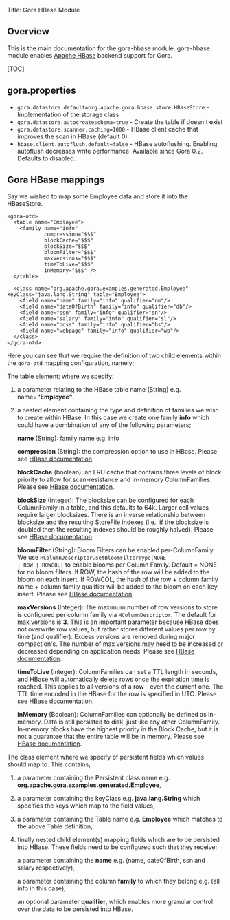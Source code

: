 Title: Gora HBase Module

## Overview
This is the main documentation for the gora-hbase module. gora-hbase 
module enables [Apache HBase](https://hbase.apache.org) backend support for Gora.

[TOC] 

## gora.properties 
* <code>gora.datastore.default=org.apache.gora.hbase.store.HBaseStore</code> - Implementation of the storage class 
* <code>gora.datastore.autocreateschema=true</code> - Create the table if doesn't exist
* <code>gora.datastore.scanner.caching=1000</code> - HBase client cache that improves the scan in HBase (default 0)
* <code>hbase.client.autoflush.default=false</code> -  HBase autoflushing. Enabling autoflush decreases write performance. Available since Gora 0.2. Defaults to disabled.
 
## Gora HBase mappings
Say we wished to map some Employee data and store it into the HBaseStore.

    <gora-otd>
      <table name="Employee">
        <family name="info" 
                compression="$$$" 
                blockCache="$$$" 
                blockSize="$$$" 
                bloomFilter="$$$" 
                maxVersions="$$$" 
                timeToLive="$$$" 
                inMemory="$$$" />
      </table> 

      <class name="org.apache.gora.examples.generated.Employee" keyClass="java.lang.String" table="Employee">
        <field name="name" family="info" qualifier="nm"/>
        <field name="dateOfBirth" family="info" qualifier="db"/>
        <field name="ssn" family="info" qualifier="sn"/>
        <field name="salary" family="info" qualifier="sl"/>
        <field name="boss" family="info" qualifier="bs"/>
        <field name="webpage" family="info" qualifier="wp"/>
      </class>
    </gora-otd>

Here you can see that we require the definition of two child elements within the 
<code>gora-otd</code> mapping configuration, namely;

The table element; where we specify: 

1. a parameter relating to the HBase table name (String) e.g. name=<b>"Employee"</b>, 

2. a nested element containing the type and definition of families we wish to create within HBase. In this case we create one family <b>info</b> which could have a combination of any of the following parameters;

   <b>name</b> (String): family name e.g. info

   <b>compression</b> (String): the compression option to use in HBase. Please see <a href="https://hbase.apache.org/book/compression.html">HBase documentation</a>.

   <b>blockCache</b> (boolean):  an LRU cache that contains three levels of block priority to allow for scan-resistance and in-memory ColumnFamilies. Please see <a href="https://hbase.apache.org/book/regionserver.arch.html#block.cache">HBase documentation</a>.

   <b>blockSize</b> (Integer): The blocksize can be configured for each ColumnFamily in a table, and this defaults to 64k. Larger cell values require larger blocksizes. There is an inverse relationship between blocksize and the resulting StoreFile indexes (i.e., if the blocksize is doubled then the resulting indexes should be roughly halved). Please see <a href="https://hbase.apache.org/book/perf.schema.html#schema.cf.blocksize">HBase documentation</a>. 

   <b>bloomFilter</b> (String): Bloom Filters can be enabled per-ColumnFamily. We use <code>HColumnDescriptor.setBloomFilterType(NONE | ROW | ROWCOL)</code> to enable blooms per Column Family. Default = NONE for no bloom filters. If ROW, the hash of the row will be added to the bloom on each insert. If ROWCOL, the hash of the row + column family name + column family qualifier will be added to the bloom on each key insert. Please see <a href="https://hbase.apache.org/book/perf.schema.html#schema.bloom">HBase documentation</a>.

   <b>maxVersions</b> (Integer): The maximum number of row versions to store is configured per column family via <code>HColumnDescriptor</code>. The default for max versions is <b>3</b>. This is an important parameter because HBase does not overwrite row values, but rather stores different values per row by time (and qualifier). Excess versions are removed during major compaction's. The number of max versions may need to be increased or decreased depending on application needs. Please see <a href="https://hbase.apache.org/book/schema.versions.html">HBase documentation</a>.

   <b>timeToLive</b> (Integer): ColumnFamilies can set a TTL length in seconds, and HBase will automatically delete rows once the expiration time is reached. This applies to all versions of a row - even the current one. The TTL time encoded in the HBase for the row is specified in UTC. Please see <a href="https://hbase.apache.org/book/ttl.html">HBase documentation</a>.

   <b>inMemory</b> (Boolean): ColumnFamilies can optionally be defined as in-memory. Data is still persisted to disk, just like any other ColumnFamily. In-memory blocks have the highest priority in the Block Cache, but it is not a guarantee that the entire table will be in memory. Please see <a href="https://hbase.apache.org/book/perf.schema.html#cf.in.memory">HBase documentation</a>.

The class element where we specify of persistent fields which values should map to. This contains;

1. a parameter containing the Persistent class name e.g. <b>org.apache.gora.examples.generated.Employee</b>, 

2. a parameter containing the keyClass e.g. <b>java.lang.String</b> which specifies the keys which map to the field values, 

3. a parameter containing the Table name e.g. <b>Employee</b> which matches to the above Table definition,

4. finally nested child element(s) mapping fields which are to be persisted into HBase. These fields need to be configured such that they receive;

   a parameter containing the <b>name</b> e.g. (name, dateOfBirth, ssn and salary respectively), 

   a parameter containing the column <b>family</b> to which they belong e.g. (all info in this case), 

   an optional parameter <b>qualifier</b>, which enables more granular control over the data to be persisted into HBase.
